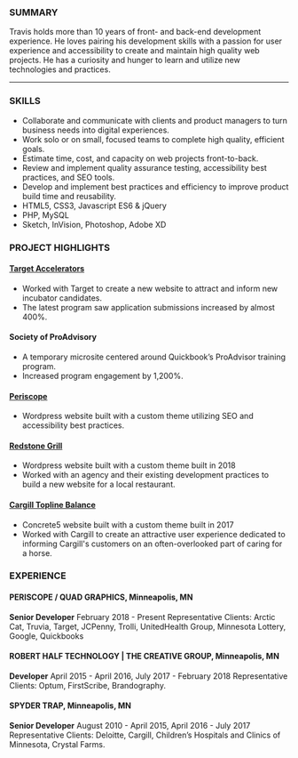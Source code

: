 ### SUMMARY
Travis holds more than 10 years of front- and back-end development experience. He loves pairing his development skills with a passion for user experience and accessibility to create and maintain high quality web projects. He has a curiosity and hunger to learn and utilize new technologies and practices.

---

### SKILLS
- Collaborate and communicate with clients and product managers to turn business needs into digital experiences.
- Work solo or on small, focused teams to complete high quality, efficient goals.
- Estimate time, cost, and capacity on web projects front-to-back.
- Review and implement quality assurance testing, accessibility best practices, and SEO tools.
- Develop and implement best practices and efficiency to improve product build time and reusability.
- HTML5, CSS3, Javascript ES6 & jQuery
- PHP, MySQL
- Sketch, InVision, Photoshop, Adobe XD

### PROJECT HIGHLIGHTS
#### [Target Accelerators](https://targetaccelerators.com/)
- Worked with Target to create a new website to attract and inform new incubator candidates.
- The latest program saw application submissions increased by almost 400%.

#### Society of ProAdvisory
- A temporary microsite centered around Quickbook’s ProAdvisor training program.
- Increased program engagement by 1,200%.

#### [Periscope](https://www.periscope.com/)
- Wordpress website built with a custom theme utilizing SEO and accessibility best practices.

#### [Redstone Grill](http://www.redstonegrill.com/)
- Wordpress website built with a custom theme built in 2018
- Worked with an agency and their existing development practices to build a new website for a local restaurant.

#### [Cargill Topline Balance](http://toplinebalance.com/)
- Concrete5 website built with a custom theme built in 2017
- Worked with Cargill to create an attractive user experience dedicated to informing Cargill's customers on an often-overlooked part of caring for a horse.

### EXPERIENCE
#### PERISCOPE / QUAD GRAPHICS, Minneapolis, MN
**Senior Developer** February 2018 - Present
Representative Clients: Arctic Cat, Truvia, Target, JCPenny, Trolli, UnitedHealth Group, Minnesota Lottery, Google, Quickbooks

#### ROBERT HALF TECHNOLOGY | THE CREATIVE GROUP, Minneapolis, MN 
**Developer** April 2015 - April 2016, July 2017 - February 2018
Representative Clients: Optum, FirstScribe, Brandography.

#### SPYDER TRAP, Minneapolis, MN 
**Senior Developer** August 2010 - April 2015, April 2016 - July 2017
Representative Clients: Deloitte, Cargill, Children’s Hospitals and Clinics of Minnesota, Crystal Farms.
